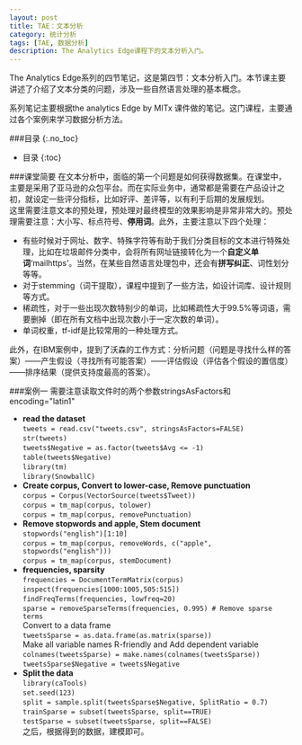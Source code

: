 ```yaml
---
layout: post
title: TAE：文本分析
category: 统计分析
tags: [TAE, 数据分析]
description: The Analytics Edge课程下的文本分析入门。
---
```


The Analytics Edge系列的四节笔记，这是第四节：文本分析入门。本节课主要讲述了介绍了文本分类的问题，涉及一些自然语言处理的基本概念。

<!-- more -->

系列笔记主要根据the analytics Edge by MITx  课件做的笔记。这门课程，主要通过各个案例来学习数据分析方法。

###目录
{:.no_toc}

* 目录
{:toc}


###课堂简要
在文本分析中，面临的第一个问题是如何获得数据集。在课堂中，主要是采用了亚马逊的众包平台。而在实际业务中，通常都是需要在产品设计之初，就设定一些评分指标，比如好评、差评等，以有利于后期的发展规划。  
这里需要注意文本的预处理，预处理对最终模型的效果影响是非常非常大的。预处理需要注意：大小写、标点符号、**停用词**。此外，主要注意以下四个处理：
- 有些时候对于网址、数字、特殊字符等有助于我们分类目标的文本进行特殊处理，比如在垃圾邮件分类中，会将所有网址链接转化为一个**自定义单词**‘mailhttps’。当然，在某些自然语言处理包中，还会有**拼写纠正**、词性划分等等。
- 对于stemming（词干提取），课程中提到了一些方法，如设计词库、设计规则等方式。
- 稀疏性，对于一些出现次数特别少的单词，比如稀疏性大于99.5%等词语，需要删掉（即在所有文档中出现次数小于一定次数的单词）。
- 单词权重，tf-idf是比较常用的一种处理方式。  

此外，在IBM案例中，提到了沃森的工作方式：分析问题（问题是寻找什么样的答案）——产生假设（寻找所有可能答案）——评估假设（评估各个假设的置信度）——排序结果（提供支持度最高的答案）。

###案例一
需要注意读取文件时的两个参数stringsAsFactors和encoding="latin1"  
- **read the dataset**  
`tweets = read.csv("tweets.csv", stringsAsFactors=FALSE) `  
`str(tweets)`  
`tweets$Negative = as.factor(tweets$Avg <= -1)`  
`table(tweets$Negative) `   
`library(tm)`  
`library(SnowballC)`  
- **Create corpus, Convert to lower-case, Remove punctuation**   
`corpus = Corpus(VectorSource(tweets$Tweet))`   
`corpus = tm_map(corpus, tolower) `  
`corpus = tm_map(corpus, removePunctuation)`  
- **Remove stopwords and apple, Stem document**  
`stopwords("english")[1:10]`  
`corpus = tm_map(corpus, removeWords, c("apple", stopwords("english"))) `  
`corpus = tm_map(corpus, stemDocument) `  
- **frequencies, sparsity**  
`frequencies = DocumentTermMatrix(corpus) `  
`inspect(frequencies[1000:1005,505:515]) `  
`findFreqTerms(frequencies, lowfreq=20)`  
`sparse = removeSparseTerms(frequencies, 0.995) # Remove sparse terms`  
Convert to a data frame  
`tweetsSparse = as.data.frame(as.matrix(sparse))`  
Make all variable names R-friendly and Add dependent variable   
`colnames(tweetsSparse) = make.names(colnames(tweetsSparse))`  
`tweetsSparse$Negative = tweets$Negative`
- **Split the data**  
`library(caTools)`  
`set.seed(123)`  
`split = sample.split(tweetsSparse$Negative, SplitRatio = 0.7)`  
`trainSparse = subset(tweetsSparse, split==TRUE)`  
`testSparse = subset(tweetsSparse, split==FALSE)`  
之后，根据得到的数据，建模即可。
